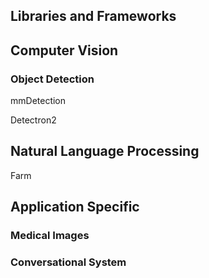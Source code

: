 ## Libraries and Frameworks

## Computer Vision

### Object Detection

mmDetection

Detectron2

## Natural Language Processing

Farm


## Application Specific

### Medical Images

### Conversational System
